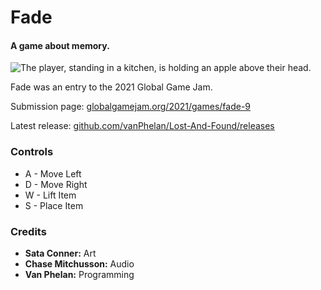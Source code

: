 # Fade

#### A game about memory.

![The player, standing in a kitchen, is holding an apple above their head.](https://raw.githubusercontent.com/vanPhelan/Lost-And-Found/main/screenshot.png)

Fade was an entry to the 2021 Global Game Jam.

Submission page: [globalgamejam.org/2021/games/fade-9](https://globalgamejam.org/2021/games/fade-9)

Latest release: [github.com/vanPhelan/Lost-And-Found/releases](https://github.com/vanPhelan/Lost-And-Found/releases)

### Controls
* A - Move Left
* D - Move Right
* W - Lift Item
* S - Place Item

### Credits
* **Sata Conner:** Art
* **Chase Mitchusson:** Audio
* **Van Phelan:** Programming
